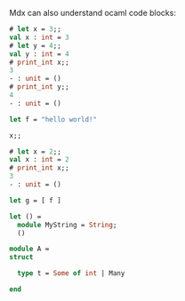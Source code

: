 Mdx can also understand ocaml code blocks:


```ocaml file=sync_to_ml.ml,part=toto
# let x = 3;;
val x : int = 3
# let y = 4;;
val y : int = 4
# print_int x;;
3
- : unit = ()
# print_int y;;
4
- : unit = ()
```

```ocaml file=sync_to_ml.ml,part=zzz
let f = "hello world!"
```

```ocaml file=sync_to_ml.ml
x;;
```

```ocaml
# let x = 2;;
val x : int = 2
# print_int x;;
3
- : unit = ()
```

```ocaml file=sync_to_ml.ml,part=new-part-not-in-original
let g = [ f ]
```

```ocaml file=sync_to_broken_ml.ml
let () =
  module MyString = String;
  ()
```

```ocaml file=sync_to_ml.mli,part=1
module A =
struct
```

```ocaml file=sync_to_ml.mli,part=2
  type t = Some of int | Many
```

```ocaml file=sync_to_ml.mli,part=3
end
```
